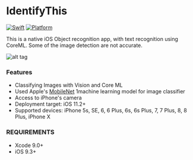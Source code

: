 # IdentifyThis

[![Swift](https://img.shields.io/badge/Swift-4.0-orange.svg)]() [![Platform](https://img.shields.io/badge/platform-iOS-lightgrey.svg)]()


This is a native iOS Object recognition app, with text recognition using CoreML.
Some of the image detection are not accurate.

![alt tag](https://user-images.githubusercontent.com/10540496/37869711-bcee681c-2ff7-11e8-8aa9-a6194ba7e33d.gif)

### Features
<ul><li>Classifying Images with Vision and Core ML</li>
<li>Used Apple's <a href="https://developer.apple.com/machine-learning">MobileNet</a> 1machine learning model for image classifier</li>
<li>Access to iPhone's camera </li>
<li>Deployment target: iOS 11.2+</li>
<li>Supported devices: iPhone 5s, SE, 6, 6 Plus, 6s, 6s Plus, 7, 7 Plus, 8, 8 Plus, iPhone X </li>
</ul>

### REQUIREMENTS
<ul><li>Xcode 9.0+</li>
<li>iOS 9.3+</li>
</ul>



